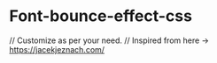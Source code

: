 # Font-bounce-effect-css

// Customize as per your need.
// Inspired from here -> https://jacekjeznach.com/ 
